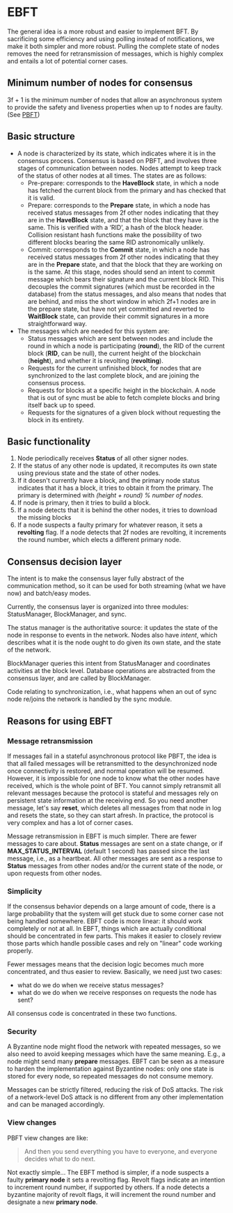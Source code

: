 # EBFT

The general idea is a more robust and easier to implement BFT. By sacrificing some efficiency and using polling instead 
of notifications, we make it both simpler and more robust. Pulling the complete state of nodes removes the need for
retransmission of messages, which is highly complex and entails a lot of potential corner cases.

## Minimum number of nodes for consensus

3f + 1 is the minimum number of nodes that allow an asynchronous system to provide the safety and liveness
properties when up to f nodes are faulty. (See [PBFT](https://pmg.csail.mit.edu/papers/osdi99.pdf))

## Basic structure

- A node is characterized by its state, which indicates where it is in the consensus process. Consensus is based on
PBFT, and involves three stages of communication between nodes. Nodes attempt to keep track of the status of other
nodes at all times. The states are as follows:
  - Pre-prepare: corresponds to the __HaveBlock__ state, in which a node has fetched the current block from the primary
  and has checked that it is valid.
  - Prepare: corresponds to the __Prepare__ state, in which a node has received status messages from 2f other nodes
  indicating that they are in the __HaveBlock__ state, and that the block that they have is the same. This is verified
  with a ‘RID’, a hash of the block header. Collision resistant hash functions make the possibility of two different
  blocks bearing the same RID astronomically unlikely.
  - Commit: corresponds to the __Commit__ state, in which a node has received status messages from 2f other nodes
  indicating that they are in the __Prepare__ state, and that the block that they are working on is the same. At this
  stage, nodes should send an intent to commit message which bears their signature and the current block RID. This
  decouples the commit signatures (which must be recorded in the database) from the status messages, and also means
  that nodes that are behind, and miss the short window in which 2f+1 nodes are in the prepare state, but have not yet
  committed and reverted to __WaitBlock__ state, can provide their commit signatures in a more straightforward way.
- The messages which are needed for this system are:
  - Status messages which are sent between nodes and include the round in which a node is participating (__round__),
  the RID of the current block (__RID__, can be null), the current height of the blockchain (__height__), and whether
  it is revolting (__revolting__).
  - Requests for the current unfinished block, for nodes that are synchronized to the last complete block, and are
  joining the consensus process.
  - Requests for blocks at a specific height in the blockchain. A node that is out of sync must be able to fetch
  complete blocks and bring itself back up to speed.
  - Requests for the signatures of a given block without requesting the block in its entirety.

## Basic functionality

1. Node periodically receives __Status__ of all other signer nodes.
2. If the status of any other node is updated, it recomputes its own state using previous state and the state of
other nodes.
3. If it doesn't currently have a block, and the primary node status indicates that it has a block, it tries to obtain
it from the primary. The primary is determined with _(height + round) % number of nodes_.
4. If node is primary, then it tries to build a block.
5. If a node detects that it is behind the other nodes, it tries to download the missing blocks
6. If a node suspects a faulty primary for whatever reason, it sets a __revolting__ flag. If a node detects that 2f
nodes are revolting, it increments the round number, which elects a different primary node.

## Consensus decision layer

The intent is to make the consensus layer fully abstract of the communication method, so it can be used for both
streaming (what we have now) and batch/easy modes.

Currently, the consensus layer is organized into three modules: StatusManager, BlockManager, and sync.

The status manager is the authoritative source: it updates the state of the node in response to events in the network.
Nodes also have _intent_, which describes what it is the node ought to do given its own state, and the state of the
network.

BlockManager queries this intent from StatusManager and coordinates activities at the block level. Database operations
are abstracted from the consensus layer, and are called by BlockManager.

Code relating to synchronization, i.e., what happens when an out of sync node re/joins the network is handled by the
sync module. 

## Reasons for using EBFT

### Message retransmission

If messages fail in a stateful asynchronous protocol like PBFT, the idea is that all failed messages will be
retransmitted to the desynchronized node once connectivity is restored, and normal operation will be resumed. However,
it is impossible for one node to know what the other nodes have received, which is the whole point of BFT. You cannot
simply retransmit all relevant messages because the protocol is stateful and messages rely on persistent state
information at the receiving end. So you need another message, let's say __reset__, which deletes all messages from
that node in log and resets the state, so they can start afresh. In practice, the protocol is very complex and has a
lot of corner cases.

Message retransmission in EBFT is much simpler. There are fewer messages to care about. __Status__ messages are sent
on a state change, or if __MAX_STATUS_INTERVAL__ (default 1 second) has passed since the last message, i.e., as a
heartbeat. All other messages are sent as a response to __Status__ messages from other nodes and/or the current state
of the node, or upon requests from other nodes.

### Simplicity

If the consensus behavior depends on a large amount of code, there is a large probability that the system will get
stuck due to some corner case not being handled somewhere. EBFT code is more linear: it should work completely or not
at all. In EBFT, things which are actually conditional should be concentrated in few parts. This makes it easier to
closely review those parts which handle possible cases and rely on "linear" code working properly.

Fewer messages means that the decision logic becomes much more concentrated, and thus easier to review. Basically, we
need just two cases:

- what do we do when we receive status messages?
- what do we do when we receive responses on requests the node has sent?

All consensus code is concentrated in these two functions.

### Security

A Byzantine node might flood the network with repeated messages, so we also need to avoid keeping messages which have
the same meaning. E.g., a node might send many __prepare__ messages. EBFT can be seen as a measure to harden the
implementation against Byzantine nodes: only one state is stored for every node, so repeated messages do not consume
memory.

Messages can be strictly filtered, reducing the risk of DoS attacks. The risk of a network-level DoS attack is no
different from any other implementation and can be managed accordingly.

### View changes

PBFT view changes are like:

> And then you send everything you have to everyone, and everyone decides what to do next.
 
Not exactly simple... The EBFT method is simpler, if a node suspects a faulty __primary node__ it sets a revolting flag.
Revolt flags indicate an intention to increment round number, if supported by others. If a node detects a byzantine
majority of revolt flags, it will increment the round number and designate a new __primary node__.
